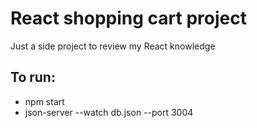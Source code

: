 # React shopping cart project

Just a side project to review my React knowledge

## To run:
- npm start
- json-server --watch db.json --port 3004
